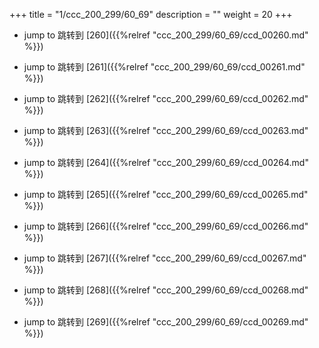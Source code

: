 +++
title = "1/ccc_200_299/60_69"
description = ""
weight = 20
+++

* jump to 跳转到 [260]({{%relref "ccc_200_299/60_69/ccd_00260.md" %}})

* jump to 跳转到 [261]({{%relref "ccc_200_299/60_69/ccd_00261.md" %}})

* jump to 跳转到 [262]({{%relref "ccc_200_299/60_69/ccd_00262.md" %}})

* jump to 跳转到 [263]({{%relref "ccc_200_299/60_69/ccd_00263.md" %}})

* jump to 跳转到 [264]({{%relref "ccc_200_299/60_69/ccd_00264.md" %}})

* jump to 跳转到 [265]({{%relref "ccc_200_299/60_69/ccd_00265.md" %}})

* jump to 跳转到 [266]({{%relref "ccc_200_299/60_69/ccd_00266.md" %}})

* jump to 跳转到 [267]({{%relref "ccc_200_299/60_69/ccd_00267.md" %}})

* jump to 跳转到 [268]({{%relref "ccc_200_299/60_69/ccd_00268.md" %}})

* jump to 跳转到 [269]({{%relref "ccc_200_299/60_69/ccd_00269.md" %}})

